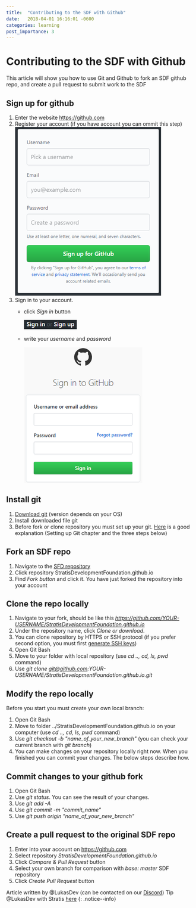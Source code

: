 ```yaml
---
title:  "Contributing to the SDF with Github"
date:   2018-04-01 16:16:01 -0600
categories: learning
post_importance: 3
---
```

# Contributing to the SDF with Github

This article will show you how to use Git and Github to fork an SDF github repo, and create a pull request to submit work to the SDF

## Sign up for github
1. Enter the website https://github.com
2. Register your account (if you have account you can ommit this step)
    ![alt text](/assets/images/register_github.png "register_github")
3. Sign in to your account.
    - click *Sign in* button

        ![alt text](/assets/images/sign_in_button_github.png "sign_in_button_github")

    - write your *username* and *password*

        ![alt text](/assets/images/sign_in_username_password_github.png "sign_in_username_password_github")

## Install git
1. [Download git](https://git-scm.com/downloads) (version depends on your OS)
2. Install downloaded file git
3. Before fork or clone repository you must set up your git. [Here](https://help.github.com/articles/set-up-git/)
   is a good explanation (Setting up Git chapter and the three steps below)

## Fork an SDF repo
1. Navigate to the [SFD repository](https://github.com/StratisDevelopmentFoundation)
2. Click repository StratisDevelopmentFoundation.github.io
3. Find *Fork button* and click it.
   You have just forked the repository into your account

## Clone the repo locally
1. Navigate to your fork, should be like this *https://github.com/YOUR-USERNAME/StratisDevelopmentFoundation.github.io*
2. Under the repository name, click *Clone or download*.
3. You can clone repository by HTTPS or SSH protocol (if you prefer second option, you must first [generate SSH keys](https://help.github.com/articles/generating-a-new-ssh-key-and-adding-it-to-the-ssh-agent/))
4. Open Git Bash
5. Move to your folder with local repository (use *cd .., cd, ls, pwd* command)
6. Use *git clone git@github.com:YOUR-USERNAME/StratisDevelopmentFoundation.github.io.git*

## Modify the repo locally

Before you start you must create your own local branch:

1. Open Git Bash
2. Move to folder ../StratisDevelopmentFoundation.github.io on your computer (use *cd .., cd, ls, pwd* command)
3. Use *git checkout -b "name_of_your_new_branch"* (you can check your current branch with *git branch*)
4. You can make changes on your repository locally right now. When you finished you can commit your changes.
   The below steps describe how.

## Commit changes to your github fork
1. Open Git Bash
2. Use *git status*. You can see the result of your changes.
3. Use *git add -A*
4. Use *git commit -m "commit_name"*
5. Use *git push origin "name_of_your_new_branch"*

## Create a pull request to the original SDF repo
1. Enter into your account on https://github.com
2. Select repository *StratisDevelopmentFoundation.github.io*
3. Click *Compare & Pull Request* button
4. Select your own branch for comparison with *base: master* SDF repository
5. Click *Create Pull Request* button

Article written by @LukasDev (can be contacted on our [Discord](/discord/)) Tip @LukasDev with Stratis [here](https://chainz.cryptoid.info/strat/address.dws?Sdyi3wDUV4zMvwLVU4EHby2rK93GjUNUaK)
{: .notice--info}